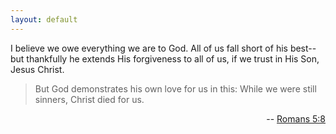 ```yaml
---
layout: default
---
```


I believe we owe everything we are to God. All of us fall short
of his best--but thankfully he extends His forgiveness to all of us,
if we trust in His Son, Jesus Christ.

> But God demonstrates his own love for us in this:
> While we were still sinners, Christ died for us.

<p style="text-align:right" >--
<a href='http://www.biblegateway.com/passage/?search=romans%205:8&version=NIV'>Romans 5:8</a>
</p>
